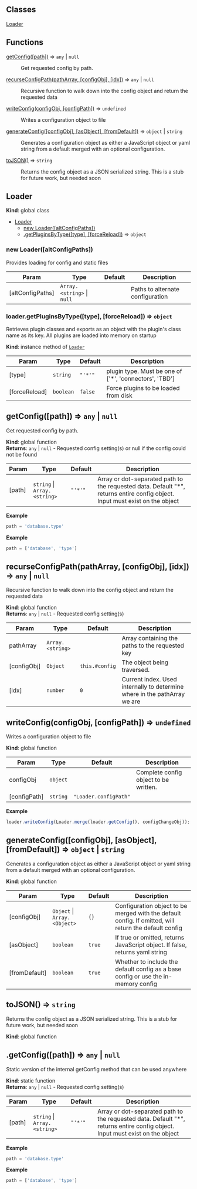 ## Classes

<dl>
<dt><a href="#Loader">Loader</a></dt>
<dd></dd>
</dl>

## Functions

<dl>
<dt><a href="#getConfig">getConfig([path])</a> ⇒ <code>any</code> | <code>null</code></dt>
<dd><p>Get requested config by path.</p>
</dd>
<dt><a href="#recurseConfigPath">recurseConfigPath(pathArray, [configObj], [idx])</a> ⇒ <code>any</code> | <code>null</code></dt>
<dd><p>Recursive function to walk down into the config object and return the requested data</p>
</dd>
<dt><a href="#writeConfig">writeConfig(configObj, [configPath])</a> ⇒ <code>undefined</code></dt>
<dd><p>Writes a configuration object to file</p>
</dd>
<dt><a href="#generateConfig">generateConfig([configObj], [asObject], [fromDefault])</a> ⇒ <code>object</code> | <code>string</code></dt>
<dd><p>Generates a configuration object as either a JavaScript object or yaml string from a default merged
with an optional configuration.</p>
</dd>
<dt><a href="#toJSON">toJSON()</a> ⇒ <code>string</code></dt>
<dd><p>Returns the config object as a JSON serialized string. This is a stub for future work, but needed soon</p>
</dd>
</dl>

<a name="Loader"></a>

## Loader
**Kind**: global class  

* [Loader](#Loader)
    * [new Loader([altConfigPaths])](#new_Loader_new)
    * [.getPluginsByType([type], [forceReload])](#Loader+getPluginsByType) ⇒ <code>object</code>

<a name="new_Loader_new"></a>

### new Loader([altConfigPaths])
Provides loading for config and static files


| Param | Type | Default | Description |
| --- | --- | --- | --- |
| [altConfigPaths] | <code>Array.&lt;string&gt;</code> \| <code>null</code> | <code></code> | Paths to alternate configuration |

<a name="Loader+getPluginsByType"></a>

### loader.getPluginsByType([type], [forceReload]) ⇒ <code>object</code>
Retrieves plugin classes and exports as an object with the plugin's class name as its key.
All plugins are loaded into memory on startup

**Kind**: instance method of [<code>Loader</code>](#Loader)  

| Param | Type | Default | Description |
| --- | --- | --- | --- |
| [type] | <code>string</code> | <code>&quot;&#x27;*&#x27;&quot;</code> | plugin type. Must be one of ['*', 'connectors', 'TBD'] |
| [forceReload] | <code>boolean</code> | <code>false</code> | Force plugins to be loaded from disk |

<a name="getConfig"></a>

## getConfig([path]) ⇒ <code>any</code> \| <code>null</code>
Get requested config by path.

**Kind**: global function  
**Returns**: <code>any</code> \| <code>null</code> - Requested config setting(s) or null if the config could not be found  

| Param | Type | Default | Description |
| --- | --- | --- | --- |
| [path] | <code>string</code> \| <code>Array.&lt;string&gt;</code> | <code>&quot;&#x27;*&#x27;&quot;</code> | Array or dot-separated path to the requested data. Default "*", returns entire config object. Input must exist on the object |

**Example**  
```js
path = 'database.type'
```
**Example**  
```js
path = ['database', 'type']
```
<a name="recurseConfigPath"></a>

## recurseConfigPath(pathArray, [configObj], [idx]) ⇒ <code>any</code> \| <code>null</code>
Recursive function to walk down into the config object and return the requested data

**Kind**: global function  
**Returns**: <code>any</code> \| <code>null</code> - Requested config setting(s)  

| Param | Type | Default | Description |
| --- | --- | --- | --- |
| pathArray | <code>Array.&lt;string&gt;</code> |  | Array containing the paths to the requested key |
| [configObj] | <code>Object</code> | <code>this.#config</code> | The object being traversed. |
| [idx] | <code>number</code> | <code>0</code> | Current index. Used internally to determine where in the pathArray we are |

<a name="writeConfig"></a>

## writeConfig(configObj, [configPath]) ⇒ <code>undefined</code>
Writes a configuration object to file

**Kind**: global function  

| Param | Type | Default | Description |
| --- | --- | --- | --- |
| configObj | <code>object</code> |  | Complete config object to be written. |
| [configPath] | <code>string</code> | <code>&quot;Loader.configPath&quot;</code> |  |

**Example**  
```js
loader.writeConfig(Loader.merge(loader.getConfig(), configChangeObj));
```
<a name="generateConfig"></a>

## generateConfig([configObj], [asObject], [fromDefault]) ⇒ <code>object</code> \| <code>string</code>
Generates a configuration object as either a JavaScript object or yaml string from a default merged
with an optional configuration.

**Kind**: global function  

| Param | Type | Default | Description |
| --- | --- | --- | --- |
| [configObj] | <code>Object</code> \| <code>Array.&lt;Object&gt;</code> | <code>{}</code> | Configuration object to be merged with the default config. If omitted, will return the default config |
| [asObject] | <code>boolean</code> | <code>true</code> | If true or omitted, returns JavaScript object. If false, returns yaml string |
| [fromDefault] | <code>boolean</code> | <code>true</code> | Whether to include the default config as a base config or use the in-memory config |

<a name="toJSON"></a>

## toJSON() ⇒ <code>string</code>
Returns the config object as a JSON serialized string. This is a stub for future work, but needed soon

**Kind**: global function  
<a name="getConfig"></a>

## .getConfig([path]) ⇒ <code>any</code> \| <code>null</code>
Static version of the internal getConfig method that can be used anywhere

**Kind**: static function  
**Returns**: <code>any</code> \| <code>null</code> - Requested config setting(s)  

| Param | Type | Default | Description |
| --- | --- | --- | --- |
| [path] | <code>string</code> \| <code>Array.&lt;string&gt;</code> | <code>&quot;&#x27;*&#x27;&quot;</code> | Array or dot-separated path to the requested data. Default "*", returns entire config object. Input must exist on the object |

**Example**  
```js
path = 'database.type'
```
**Example**  
```js
path = ['database', 'type']
```
